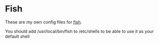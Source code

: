 # Fish

These are my own config files for [fish][1].

You should add /usr/local/bin/fish to /etc/shells to be able to use it as your default shell


[1]: http://fishshell.com
